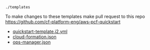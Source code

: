 `./templates`

To make changes to these templates make pull request to this repo https://github.com/cf-platform-eng/aws-pcf-quickstart
* [quickstart-template.j2.yml](https://github.com/cf-platform-eng/aws-pcf-quickstart/blob/master/templates/quickstart-template.j2.yml)
* [cloud-formation.json](https://github.com/cf-platform-eng/aws-pcf-quickstart/blob/master/cloudformation/cloud-formation.json)
* [ops-manager.json](https://github.com/cf-platform-eng/aws-pcf-quickstart/blob/master/cloudformation/ops-manager.json)
